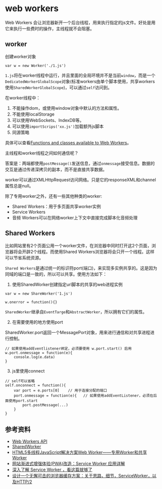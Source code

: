 
# web workers

Web Workers 会让浏览器新开一个后台线程，用来执行指定的js文件。好处是用它来执行一些费时的操作，主线程就不会阻塞。

## worker

创建worker对象

```
var w = new Worker('./1.js')
```

`1.js`将在worker线程中运行，并且里面的全局环境并不是当前`window`，而是一个`DedicatedWorkerGlobalScope`对象(标准workers由单个脚本使用，共享workers使用`SharedWorkerGlobalScope`)，可以通过`self`访问到。

在worker线程中：
1. 不能操作dom，或使用window对象中默认的方法和属性。
2. 不能使用localStorage
3. 可以使用WebSockets、IndexDB等。
4. 可以使用`importScrips('xx.js')`加载额外js脚本
5. 同源策略

具体可以查看[Functions and classes available to Web Workers](https://developer.mozilla.org/en-US/docs/Web/API/Web_Workers_API/Functions_and_classes_available_to_workers)。

主线程和worker线程之间如何通信呢？

答案是：两端都使用`postMessage()`发送信息，通过`onmessage`接受信息。数据的交互是通过传递深拷贝的副本，而不是直接共享数据。

worker可以通过XMLHttpRequest访问网络。只是它的responseXML和channel属性总是null。

除了专用worker之外，还有一些其他种类的worker:

- Shared Workers：用于多页面共享worker实例
- Service Workers
- 音频 Workers可以在网络worker上下文中直接完成脚本化音频处理

## Shared Workers

比如网站里有2个页面公用一个worker文件，在浏览器中同时打开这2个页面，浏览器将会开辟2个线程。而使用Shared Workers浏览器将会只开一个线程。这样可以节省系统资源。

`Shared Workers`是通过统一的标识符port(端口)，来实现多实例共享的。这是因为同域的端口是一致的，所以可以共享。使用方法如下：

1. 使用SharedWorker创建指定url脚本的共享的web进程实例

```
var w = new ShareWorker('1.js')

w.onerror = function(){}
```

`SharedWorker`继承自`EventTarge`和`AbstractWorker`，所以拥有它们的属性。

2. 在需要使用的地方使用port

SharedWorker.port返回一个MessagePort对象，用来进行通信和对共享进程进行控制。

```
// 如果使用addEventlistener绑定，必须要使用 w.port.start() 启用
w.port.onmessage = function(e){
    console.log(e.data)
}
```

3. js里使用connect

```
// self可以省略
self.onconnect = function(){
    var port = e.ports[0]    // 用于连接分配的端口
    port.onmessage = function(e){   // 如果使用addEventListener，必须在后面使用port.start
        port.postMessage(...)
    }
}
```

## 参考资料

- [Web Workers API](https://developer.mozilla.org/zh-CN/docs/Web/API/Web_Workers_API)
- [SharedWorker](https://developer.mozilla.org/zh-CN/docs/Web/API/SharedWorker)
- [HTML5多线程JavaScript解决方案Web Worker——专用Worker和共享Worker](http://blog.csdn.net/q1056843325/article/details/58642617)
- [网站渐进式增强体验(PWA)改造：Service Worker 应用详解](https://lzw.me/a/pwa-service-worker.html#1%20%E4%BB%80%E4%B9%88%E6%98%AF%20Service%20Worker)
- [深入了解 Service Worker ，看这篇就够了](https://zhuanlan.zhihu.com/p/27264234)
- [设计一个无懈可击的浏览器缓存方案：关于思路，细节，ServiceWorker，以及HTTP/2](https://zhuanlan.zhihu.com/p/28113197)